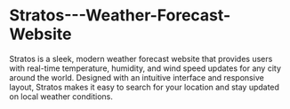 # Stratos---Weather-Forecast-Website
Stratos is a sleek, modern weather forecast website that provides users with real-time temperature, humidity, and wind speed updates for any city around the world. Designed with an intuitive interface and responsive layout, Stratos makes it easy to search for your location and stay updated on local weather conditions.

